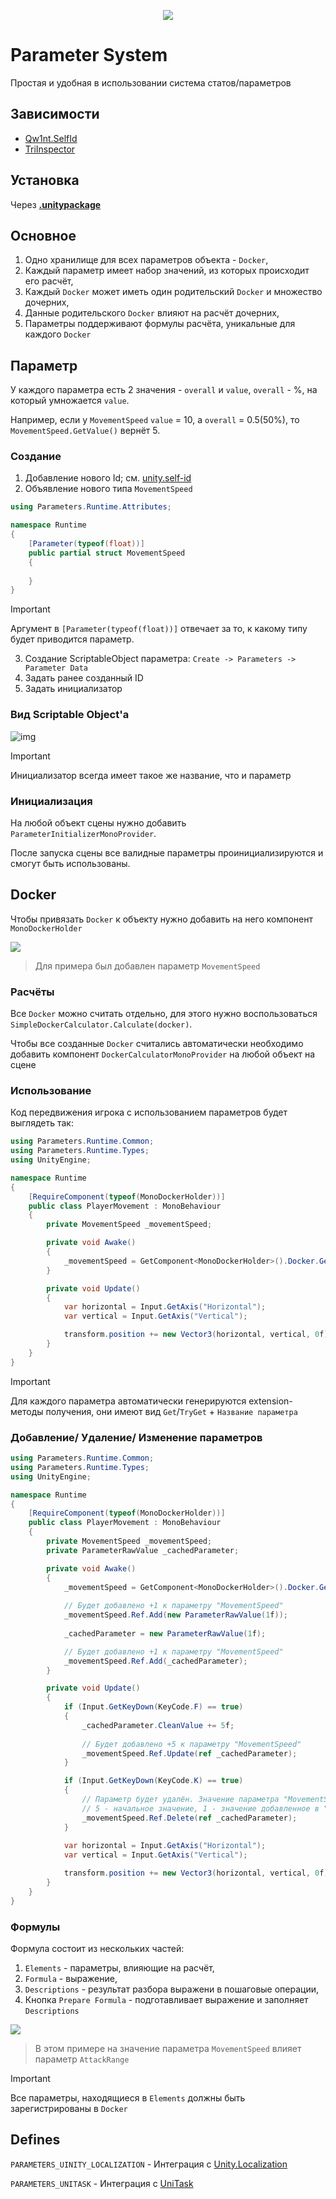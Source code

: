 <p align="center">
<img src="Screenshots~/Preview.jpg"/>
</p>

# Parameter System

Простая и удобная в использовании система статов/параметров

## Зависимости

- [Qw1nt.SelfId](https://github.com/Qw1nt/unity.self-id)
- [TriInspector](https://github.com/codewriter-packages/Tri-Inspector)

## Установка

Через <b>[.unitypackage](https://github.com/Qw1nt/unity.parameters/releases/latest/download/unity.parameters.unitypackage)</b>

## Основное

1) Одно хранилище для всех параметров объекта - `Docker`,
2) Каждый параметр имеет набор значений, из которых происходит его расчёт,
3) Каждый `Docker` может иметь один родительский `Docker` и множество дочерних,
4) Данные родительского `Docker` влияют на расчёт дочерних,
5) Параметры поддерживают формулы расчёта, уникальные для каждого `Docker`

## Параметр

У каждого параметра есть 2 значения - `overall` и `value`, `overall` - %, на который умножается `value`. 

Например, если у `MovementSpeed` `value` = 10, а `overall` = 0.5(50%), то `MovementSpeed.GetValue()` вернёт 5.


### Создание 

1) Добавление нового Id; см. [unity.self-id](https://github.com/Qw1nt/unity.self-id)
2) Объявление нового типа  `MovementSpeed`

```csharp
using Parameters.Runtime.Attributes;

namespace Runtime
{
    [Parameter(typeof(float))]
    public partial struct MovementSpeed
    {
        
    }
}
```

> [!IMPORTANT]
> Аргумент в `[Parameter(typeof(float))]` отвечает за то, к какому типу будет приводится параметр.

3) Создание ScriptableObject параметра: `Create -> Parameters -> Parameter Data`
4) Задать ранее созданный ID
5) Задать инициализатор

### Вид Scriptable Object'а 
<img src="./Screenshots~/ParameterData.jpg" alt="img"/>

> [!IMPORTANT]
> Инициализатор всегда имеет такое же название, что и параметр

### Инициализация
На любой объект сцены нужно добавить `ParameterInitializerMonoProvider`.

После запуска сцены все валидные параметры проинициализируются и смогут быть использованы.

## Docker

Чтобы привязать `Docker` к объекту нужно добавить на него компонент `MonoDockerHolder` 

<img src="Screenshots~/SimpleDockerHolder.jpg"/>

> Для примера был добавлен параметр `MovementSpeed`

### Расчёты

Все `Docker` можно считать отдельно, для этого нужно воспользоваться `SimpleDockerCalculator.Calculate(docker)`. 

Чтобы все созданные `Docker` считались автоматически необходимо добавить компонент `DockerCalculatorMonoProvider` на любой объект на сцене 

### Использование

Код передвижения игрока с использованием параметров будет выглядеть так:
```csharp
using Parameters.Runtime.Common;
using Parameters.Runtime.Types;
using UnityEngine;

namespace Runtime
{
    [RequireComponent(typeof(MonoDockerHolder))]
    public class PlayerMovement : MonoBehaviour
    {
        private MovementSpeed _movementSpeed;

        private void Awake()
        {
            _movementSpeed = GetComponent<MonoDockerHolder>().Docker.GetMovementSpeed();
        }

        private void Update()
        {
            var horizontal = Input.GetAxis("Horizontal");
            var vertical = Input.GetAxis("Vertical");

            transform.position += new Vector3(horizontal, vertical, 0f) * _movementSpeed.GetValue() * Time.deltaTime;
        }
    }
}
```
> [!IMPORTANT]
> Для каждого параметра автоматически генерируются extension-методы получения, они имеют вид `Get`/`TryGet` + `Название параметра`

### Добавление/ Удаление/ Изменение параметров

```csharp
using Parameters.Runtime.Common;
using Parameters.Runtime.Types;
using UnityEngine;

namespace Runtime
{
    [RequireComponent(typeof(MonoDockerHolder))]
    public class PlayerMovement : MonoBehaviour
    {
        private MovementSpeed _movementSpeed;
        private ParameterRawValue _cachedParameter;

        private void Awake()
        {
            _movementSpeed = GetComponent<MonoDockerHolder>().Docker.GetMovementSpeed();
            
            // Будет добавлено +1 к параметру "MovementSpeed"
            _movementSpeed.Ref.Add(new ParameterRawValue(1f));
            
            _cachedParameter = new ParameterRawValue(1f);

            // Будет добавлено +1 к параметру "MovementSpeed"
            _movementSpeed.Ref.Add(_cachedParameter);
        }

        private void Update()
        {
            if (Input.GetKeyDown(KeyCode.F) == true)
            {
                _cachedParameter.CleanValue += 5f;
                
                // Будет добавлено +5 к параметру "MovementSpeed"
                _movementSpeed.Ref.Update(ref _cachedParameter);
            }

            if (Input.GetKeyDown(KeyCode.K) == true)
            {
                // Параметр будет удалён. Значение параметра "MovementSpeed" станет 5 + 1
                // 5 - начальное значение, 1 - значение добавленное в "Awake()"
                _movementSpeed.Ref.Delete(ref _cachedParameter);
            }
            
            var horizontal = Input.GetAxis("Horizontal");
            var vertical = Input.GetAxis("Vertical");

            transform.position += new Vector3(horizontal, vertical, 0f) * _movementSpeed.GetValue() * Time.deltaTime;
        }
    }
}
```

### Формулы

Формула состоит из нескольких частей: 
1) `Elements` - параметры, влияющие на расчёт,
2) `Formula` - выражение,
3) `Descriptions` - результат разбора выражени в пошаговые операции,
4) Кнопка `Prepare Formula` - подготавливает выражение и заполняет `Descriptions`

<img src="Screenshots~/ParameterWithFormula.jpg"/>

> В этом примере на значение параметра `MovementSpeed` влияет параметр `AttackRange` 

> [!IMPORTANT]
> Все параметры, находящиеся в `Elements` должны быть зарегистрированы в `Docker`

## Defines

``PARAMETERS_UINITY_LOCALIZATION`` - Интеграция
с [Unity.Localization](https://docs.unity3d.com/Packages/com.unity.localization@1.5/manual/index.html)

```PARAMETERS_UNITASK``` - Интеграция с [UniTask](https://github.com/Cysharp/UniTask)
